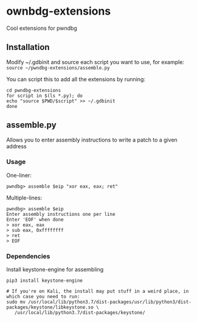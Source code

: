 # ownbdg-extensions
Cool extensions for pwndbg

## Installation
Modify ~/.gdbinit and source each script you want to use, for example:
`source ~/pwndbg-extensions/assemble.py`

You can script this to add all the extensions by running:
```
cd pwndbg-extensions
for script in $(ls *.py); do 
echo "source $PWD/$script" >> ~/.gdbinit
done
```

## assemble.py
Allows you to enter assembly instructions to write a patch to a given address

### Usage
One-liner:
```
pwndbg> assemble $eip "xor eax, eax; ret"
```

Multiple-lines:
```
pwndbg> assemble $eip
Enter assembly instructions one per line
Enter 'EOF' when done
> xor eax, eax
> sub eax, 0xffffffff
> ret
> EOF
```

### Dependencies
Install keystone-engine for assembling
```
pip3 install keystone-engine

# If you're on Kali, the install may put stuff in a weird place, in which case you need to run:
sudo mv /usr/local/lib/python3.7/dist-packages/usr/lib/python3/dist-packages/keystone/libkeystone.so \
   /usr/local/lib/python3.7/dist-packages/keystone/
```
